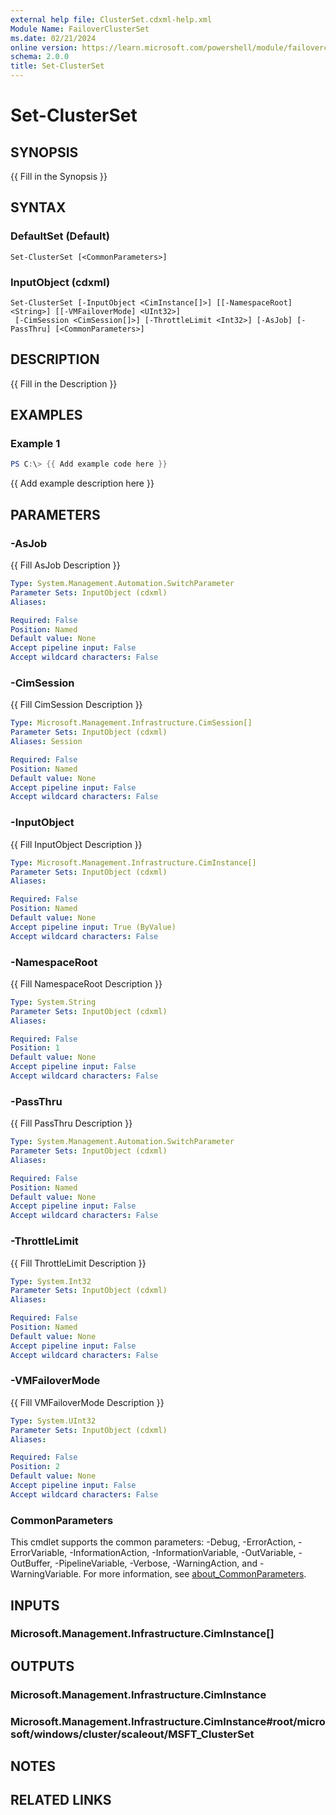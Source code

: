 ```yaml
---
external help file: ClusterSet.cdxml-help.xml
Module Name: FailoverClusterSet
ms.date: 02/21/2024
online version: https://learn.microsoft.com/powershell/module/failoverclusterset/set-clusterset?view=windowsserver2025-ps&wt.mc_id=ps-gethelp
schema: 2.0.0
title: Set-ClusterSet
---
```


# Set-ClusterSet

## SYNOPSIS
{{ Fill in the Synopsis }}

## SYNTAX

### DefaultSet (Default)
```
Set-ClusterSet [<CommonParameters>]
```

### InputObject (cdxml)
```
Set-ClusterSet [-InputObject <CimInstance[]>] [[-NamespaceRoot] <String>] [[-VMFailoverMode] <UInt32>]
 [-CimSession <CimSession[]>] [-ThrottleLimit <Int32>] [-AsJob] [-PassThru] [<CommonParameters>]
```

## DESCRIPTION
{{ Fill in the Description }}

## EXAMPLES

### Example 1
```powershell
PS C:\> {{ Add example code here }}
```

{{ Add example description here }}

## PARAMETERS

### -AsJob
{{ Fill AsJob Description }}

```yaml
Type: System.Management.Automation.SwitchParameter
Parameter Sets: InputObject (cdxml)
Aliases:

Required: False
Position: Named
Default value: None
Accept pipeline input: False
Accept wildcard characters: False
```

### -CimSession
{{ Fill CimSession Description }}

```yaml
Type: Microsoft.Management.Infrastructure.CimSession[]
Parameter Sets: InputObject (cdxml)
Aliases: Session

Required: False
Position: Named
Default value: None
Accept pipeline input: False
Accept wildcard characters: False
```

### -InputObject
{{ Fill InputObject Description }}

```yaml
Type: Microsoft.Management.Infrastructure.CimInstance[]
Parameter Sets: InputObject (cdxml)
Aliases:

Required: False
Position: Named
Default value: None
Accept pipeline input: True (ByValue)
Accept wildcard characters: False
```

### -NamespaceRoot
{{ Fill NamespaceRoot Description }}

```yaml
Type: System.String
Parameter Sets: InputObject (cdxml)
Aliases:

Required: False
Position: 1
Default value: None
Accept pipeline input: False
Accept wildcard characters: False
```

### -PassThru
{{ Fill PassThru Description }}

```yaml
Type: System.Management.Automation.SwitchParameter
Parameter Sets: InputObject (cdxml)
Aliases:

Required: False
Position: Named
Default value: None
Accept pipeline input: False
Accept wildcard characters: False
```

### -ThrottleLimit
{{ Fill ThrottleLimit Description }}

```yaml
Type: System.Int32
Parameter Sets: InputObject (cdxml)
Aliases:

Required: False
Position: Named
Default value: None
Accept pipeline input: False
Accept wildcard characters: False
```

### -VMFailoverMode
{{ Fill VMFailoverMode Description }}

```yaml
Type: System.UInt32
Parameter Sets: InputObject (cdxml)
Aliases:

Required: False
Position: 2
Default value: None
Accept pipeline input: False
Accept wildcard characters: False
```

### CommonParameters
This cmdlet supports the common parameters: -Debug, -ErrorAction, -ErrorVariable, -InformationAction, -InformationVariable, -OutVariable, -OutBuffer, -PipelineVariable, -Verbose, -WarningAction, and -WarningVariable. For more information, see [about_CommonParameters](http://go.microsoft.com/fwlink/?LinkID=113216).

## INPUTS

### Microsoft.Management.Infrastructure.CimInstance[]

## OUTPUTS

### Microsoft.Management.Infrastructure.CimInstance

### Microsoft.Management.Infrastructure.CimInstance#root/microsoft/windows/cluster/scaleout/MSFT_ClusterSet

## NOTES

## RELATED LINKS
